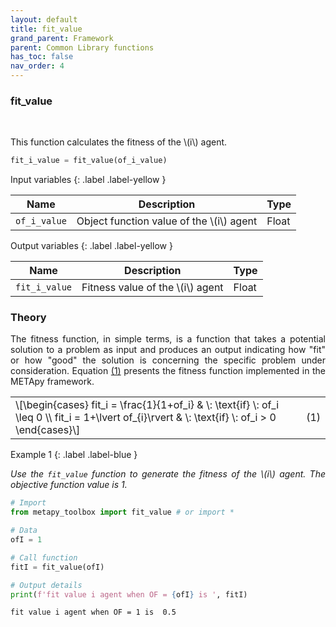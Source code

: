 ```yaml
---
layout: default
title: fit_value
grand_parent: Framework
parent: Common Library functions
has_toc: false
nav_order: 4
---
```


<!--Don't delete ths script-->
<script src = "https://polyfill.io/v3/polyfill.min.js?features=es6"></script>
<script id = "MathJax-script" async src="https://cdn.jsdelivr.net/npm/mathjax@3/es5/tex-mml-chtml.js"></script>
<!--Don't delete ths script-->

<h3>fit_value</h3>

<br>

<p align = "justify">
    This function calculates the fitness of the \(i\) agent.
</p>

```python
fit_i_value = fit_value(of_i_value)
```

Input variables
{: .label .label-yellow }

<table style = "width:100%">
    <thead>
      <tr>
        <th>Name</th>
        <th>Description</th>
        <th>Type</th>
      </tr>
    </thead>
    <tr>
        <td><code>of_i_value</code></td>
        <td>Object function value of the \(i\) agent</td>
        <td>Float</td>
    </tr>
   
</table>

Output variables
{: .label .label-yellow }

<table style = "width:100%">
    <thead>
      <tr>
        <th>Name</th>
        <th>Description</th>
        <th>Type</th>
      </tr>
    </thead>
    <tr>
        <td><code>fit_i_value</code></td>
        <td>Fitness value of the \(i\) agent</td>
        <td>Float</td>
    </tr>
</table>

<h3>Theory</h3>

<p align = "justify">
    The fitness function, in simple terms, is a function that takes a potential solution to a problem as input and produces an output indicating how "fit" or how "good" the solution is concerning the specific problem under consideration. Equation <a href="#eq1">(1)</a> presents the fitness function implemented in the METApy framework.
</p>

<table border = "0" style = "width: 100%;">
  <tr>
    <td align = "left" style = "width: 95%;">\[\begin{cases} fit_i = \frac{1}{1+of_i} & \: \text{if} \: of_i \leq 0 \\ fit_i = 1+\lvert of_{i}\rvert & \: \text{if} \: of_i > 0 \end{cases}\]</td>
    <td align = "right" style = "width: 5%;"><p id = "eq1">(1)</p></td>
  </tr>
</table>

Example 1
{: .label .label-blue }

<p align = "justify">
    <i>
        Use the <code>fit_value</code> function to generate the fitness of the \(i\) agent. The objective function value is 1. 
    </i>
</p>

```python
# Import 
from metapy_toolbox import fit_value # or import *

# Data
ofI = 1

# Call function
fitI = fit_value(ofI)

# Output details
print(f'fit value i agent when OF = {ofI} is ', fitI)
```

```bash
fit value i agent when OF = 1 is  0.5
```

